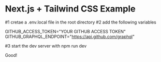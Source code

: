 # Next.js + Tailwind CSS Example

#1 cretae a .env.local file in the root directory
#2 add the following variables

GITHUB_ACCESS_TOKEN="YOUR GITHUB ACCESS TOKEN"
GITHUB_GRAPHQL_ENDPOINT="https://api.github.com/graphql"

#3 start the dev server with
npm run dev

Good!
